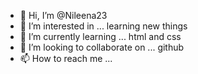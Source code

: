 - 👋 Hi, I’m @Nileena23
- 👀 I’m interested in ... learning new things
- 🌱 I’m currently learning ... html and css
- 💞️ I’m looking to collaborate on ... github
- 📫 How to reach me ...

<!---
Nileena23/Nileena23 is a ✨ special ✨ repository because its `README.md` (this file) appears on your GitHub profile.
You can click the Preview link to take a look at your changes.
--->
